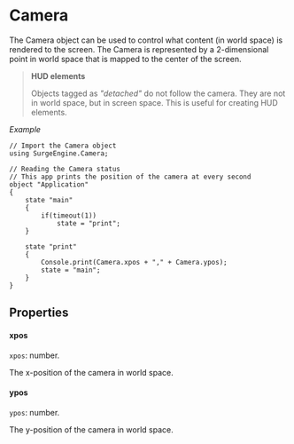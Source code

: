 Camera
======

The Camera object can be used to control what content (in world space) is rendered to the screen. The Camera is represented by a 2-dimensional point in world space that is mapped to the center of the screen.

> **HUD elements**
>
> Objects tagged as *"detached"* do not follow the camera. They are not in world space, but in screen space. This is useful for creating HUD elements.

*Example*

```
// Import the Camera object
using SurgeEngine.Camera;

// Reading the Camera status
// This app prints the position of the camera at every second
object "Application"
{
    state "main"
    {
        if(timeout(1))
            state = "print";
    }

    state "print"
    {
        Console.print(Camera.xpos + "," + Camera.ypos);
        state = "main";
    }
}
```




Properties
----------

#### xpos

`xpos`: number.

The x-position of the camera in world space.

#### ypos

`ypos`: number.

The y-position of the camera in world space.
